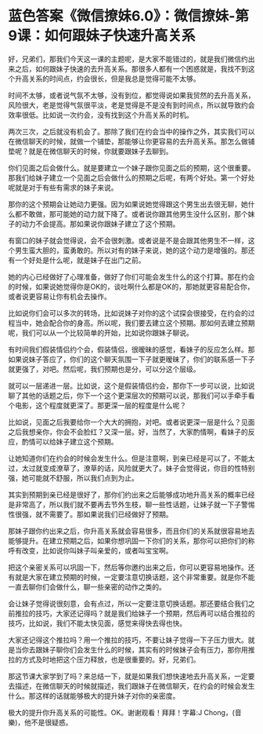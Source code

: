 # 蓝色答案《微信撩妹6.0》：微信撩妹-第9课：如何跟妹子快速升高关系

好，兄弟们，那我们今天这一课的主题呢，是大家不能错过的，就是我们微信约出来之后，如何跟妹子快速的去升高关系。那很多人都有一个困惑就是，我找不到这个升高关系的时间点，约会很长，但是我总是觉得可能不太够。

时间不太够，或者说气氛不太够，没有到位，都觉得说如果我贸然的去升高关系，风险很大，老是觉得气氛很平淡，老是觉得是不是没有到时间点，所以就导致约会效率很低。比如说一次约会，没有找到这个升高关系的时机。

两次三次，之后就没有机会了。那除了我们在约会当中的操作之外，其实我们可以在微信聊天的时候，就做一个铺垫，那能够让你更容易的去升高关系。那怎么做铺垫呢？就是在微信聊天的时候，你就要跟妹子去聊到。

你们见面之后会做什么。就是要建立一个妹子跟你见面之后的预期，这个很重要。那我们给妹子建立一个见面之后会做什么的预期之后呢，有两个好处。第一个好处呢就是对于有些有需求的妹子来说。

那你的这个预期会让她动力更强。因为如果说她觉得跟这个男生出去很无聊，她什么都不敢做，那可能她的动力就下降了。或者说你跟其他男生没什么区别，那个妹子的动力不会提高。那如果说你跟妹子建立了这个预期。

有窗口的妹子就会觉得说，会不会很刺激。或者说是不是会跟其他男生不一样，这个男生蛮大胆的，蛮勇敢的。所以对有的妹子来说，她的这个动力是增强的。那还有一个好处是什么呢，就是妹子在出门之前。

她的内心已经做好了心理准备，做好了你们可能会发生什么的这个打算。那在约会的时候，如果说她觉得你是OK的，谈吐啊什么都是OK的，那她就更容易配合你，或者说更容易让你有机会去操作。

比如说你们会可以多次的转场，比如说妹子对你的这个试探会很接受，在约会的过程当中，她会配合你的身高。所以呢，我们要去建立这个预期。那如何去建立预期呢，我们可以从一个比较简单的开始，比如说你跟妹子聊说。

有时间我们假装情侣约个会，假装情侣，很暧昧的感觉，看妹子的反应怎么样。那如果说妹子答应了，你们的这个聊天氛围一下子就更暧昧了，你们的联系感一下子就更强了，对吧。然后呢，我们预期也是分，可以分这个层级。

就可以一层递进一层。比如说，这个是假装情侣约会，那你下一步可以说，比如说聊了其他的话题之后，你下一个这个更深层次的预期可以说，那我们可以手牵手看个电影，这个程度就更深了。那更深一层的程度是什么呢？

比如说，见面之后我要给你一个大大的拥抱，对吧。或者说更深一层是什么？见面之后我想亲你，你会不会脸红？又深一层。好，当然了，大家酌情啊，看妹子的反应，酌情可以给妹子建立这个预期。

让她知道你们在约会的时候会发生什么。但是注意啊，到亲已经是可以了，不能太过，太过就变成潦草了，潦草的话，风险就更大了。妹子会觉得说，你目的性特别强，她可能就不舒服，所以我们点到为止。

其实到预期到亲已经是很好了，那你们约出来之后能够成功地升高关系的概率已经是非常高了，所以我们就不要再去节外生枝，聊一些性话题，让妹子就一下子警惕性很强，就不需要了。那如果说我们已经做好了预期。

那妹子跟你约出来之后，你升高关系就会容易很多，而且你们的关系就很容易地去能够提升。在建立预期之后，如果你想巩固一下你们的关系，那你可以把你们的称呼有改变，比如说你叫妹子叫亲爱的，或者叫宝宝啊。

把这个亲密关系可以巩固一下，然后等你邀约出来之后，你可以更容易地操作。还有就是大家在建立预期的时候，一定要注意切换话题，这个非常重要。就是你不能一直去聊你们会做什么，聊一些亲密的动作之类的。

会让妹子觉得说很刻意，会有点过，所以一定要注意切换话题。那还要结合我们之前推拉的技巧，大家还记得吗？就是我们给妹子一个预期，然后再可以结合推拉的技巧，比如说，我们不能太快见面，感觉来得快去得也快。

大家还记得这个推拉吗？用一个推拉的技巧，不要让妹子觉得一下子压力很大。就是当你去跟妹子聊你们会发生什么的时候，其实有的时候妹子会有压力，那你用推拉的方式及时地把这个压力释放，也是很重要的。好，兄弟们。

那这节课大家学到了吗？来总结一下，就是如果我们想快速地去升高关系，一定要去描述，在微信聊天的时候就描述，我们跟妹子在微信聊天，在约会的时候会发生什么。那这样的话就能够极大的提升妹子对你的亲密度。

极大的提升你升高关系的可能性。OK。谢谢观看！拜拜！字幕:J Chong，(音樂)，他不是很疑惑。